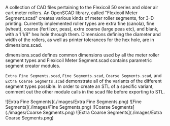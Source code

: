A collection of CAD files pertaining to the Flexicoil 50 series and older air cart meter rollers.  An OpenSCAD library, called "Flexicoil Meter Segment.scad" creates various kinds of meter roller segments, for 3-D printing.  Currently implemented roller types are extra fine (canola), fine (wheat), coarse (fertlizer, peas), extra coarse (large peas etc), and blank, with a 1 1/8" hex hole through them.  Dimensions defining the diameter and width of the rollers, as well as printer tolerances for the hex hole, are in dimensions.scad.

dimensions.scad defines common dimensions used by all the meter roller segment types and Flexicoil Meter Segment.scad contains parametric segment creator modules.

`Extra Fine Segments.scad`, `Fine Segments.scad`, `Coarse Segments.scad`, and `Extra Coarse Segments.scad` demonstrate all of the variants of the different segment types possible.  In order to create an STL of a specific variant, comment out the other module calls in the scad file before exporting to STL.

![Extra Fine Segments](./images/Extra Fine Segments.png)
![Fine Segments](./images/Fine Segments.png)
![Coarse Segments](./images/Coarse Segments.png)
![Extra Coarse Segments](./images/Extra Coarse Segments.png)

